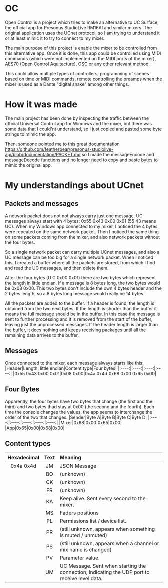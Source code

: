 # OC
Open Control is a project which tries to make an alternative to UC Surface, the official app for Presonus StudioLive RM16AI and similar mixers. The original application uses the UCnet protocol, so I am trying to understand it or at least mimic it to try to connect to my mixer.

The main purpose of this project is enable the mixer to be controlled from this alternative app. Once it is done, this app could be controlled using MIDI commands (which were not implemented on the MIDI ports of the mixer), AES70 (Open Control Aquitecture), OSC or any other relevant method.

This could allow multiple types of controllers, programming of scenes based on time or MIDI commands, remote controlling the preamps when the mixer is used as a Dante "digital snake" among other things.

# How it was made
The main project has been done by inspecting the traffic between the official Universal Control app for Windows and the mixer, but there was some data that I could'nt understand, so I just copied and pasted some byte strings to mimic the app.

Then, someone pointed me to this great documentation https://github.com/featherbear/presonus-studiolive-api/blob/documentation/PACKET.md so I made the messageEncode and messageDecode functions and no longer need to copy and paste bytes to mimic the original app.

# My understandings about UCnet
## Packets and messages
A network packet does not not always carry just one message. UC messages always start with 4 bytes: 0x55 0x43 0x00 0x01 (55 43 means UC). When my Windows app connected to my mixer, I noticed the 4 bytes were repeated on the same network packet. Then I noticed the same thing on some packets coming from the mixer, and also network packets without the four bytes.

So a single network packet can carry multiple UCnet messages, and also a UC message can be too big for a single network packet. When I noticed this, I created a buffer where all the packets are stored, from which I find and read the UC messages, and then delete them.

After the four bytes (U C 0x00 0x01) there are two bytes which represent the length in little endian. If a message is 8 bytes long, the two bytes would be 0x08 0x00. This two bytes don't include the own 4 bytes header and the 2 bytes length, so a 8 bytes long message would really be 14 bytes.

All the packets are added to the buffer. If a header is found, the length is obtained from the two next bytes. If the length is shorter than the buffer it means the full message should be in the buffer. In this case the message is sent to further processing and it is removed from the start of the buffer, leaving just the unprocessed messages. If the header length is larger than the buffer, it does nothing and keeps receiving packages until all the remaining data arrives to the buffer.

## Messages
Once connected to the mixer, each message always starts like this:
|Header|Length, little endian|Content type|Four bytes|
|:----:|:----:|:----:|:----:|
|0x55 0x43 0x00 0x01|0x08 0x00|0x4a 0x4d|0x68 0x00 0x65 0x00|

## Four Bytes
Apparently, the four bytes have two bytes that change (the first and the third) and two bytes thad stay at 0x00 (the second and the fourth). Each time the console changes the values, the app seems to interchange the order of the two that changes.
|Sender|Byte A|Byte B|Byte C|Byte D|
|:----:|:----:|:----:|:----:|:----:|
|Mixer|0x68|0x00|0x65|0x00|
|App|0x65|0x00|0x68|0x00|

## Content types
|Hexadecimal|Text|Meaning|
|:----:|:----:|:----|
|0x4a 0x4d|JM|JSON Message|
||BO|(unknown)|
||CK|(unknown)|
||FR|(unknown)|
||KA|Keep alive. Sent every second to the mixer.|
||MS|Faders positions|
||PL|Permissions list / device list.|
||PR|(still unknown, appears when something is muted / unmuted)|
||PS|(still unknown, appears when a channel or mix name is changed)|
||PV|Parameter value.|
||UM|UC Message. Sent when starting the connection, indicating the UDP port to receive level data.|
